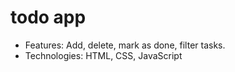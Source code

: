 # todo app
 - Features: Add, delete, mark as done, filter tasks.
 - Technologies: HTML, CSS, JavaScript 